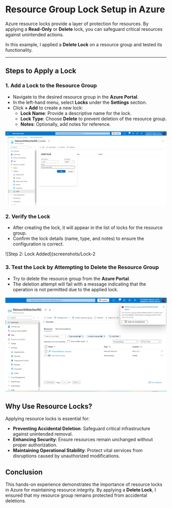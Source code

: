 # Resource Group Lock Setup in Azure


Azure resource locks provide a layer of protection for resources. By applying a **Read-Only** or **Delete** lock, you can safeguard critical resources against unintended actions.

In this example, I applied a **Delete Lock** on a resource group and tested its functionality.

---

## Steps to Apply a Lock

### 1. Add a Lock to the Resource Group
- Navigate to the desired resource group in the **Azure Portal**.
- In the left-hand menu, select **Locks** under the **Settings** section.
- Click **+ Add** to create a new lock:
  - **Lock Name**: Provide a descriptive name for the lock.
  - **Lock Type**: Choose **Delete** to prevent deletion of the resource group.
  - **Notes**: Optionally, add notes for reference.

![Step 1: Adding a Lock](screenshots/Lock-1.png)

### 2. Verify the Lock
- After creating the lock, it will appear in the list of locks for the resource group.
- Confirm the lock details (name, type, and notes) to ensure the configuration is correct.

![Step 2: Lock Added](screenshots/Lock-2

### 3. Test the Lock by Attempting to Delete the Resource Group
- Try to delete the resource group from the **Azure Portal**.
- The deletion attempt will fail with a message indicating that the operation is not permitted due to the applied lock.

![Step 3: Deletion Attempt Blocked](screenshots/Lock-3.png)

## Why Use Resource Locks?

Applying resource locks is essential for:
- **Preventing Accidental Deletion**: Safeguard critical infrastructure against unintended removal.
- **Enhancing Security**: Ensure resources remain unchanged without proper authorization.
- **Maintaining Operational Stability**: Protect vital services from disruptions caused by unauthorized modifications.


## Conclusion

This hands-on experience demonstrates the importance of resource locks in Azure for maintaining resource integrity. By applying a **Delete Lock**, I ensured that my resource group remains protected from accidental deletions.



